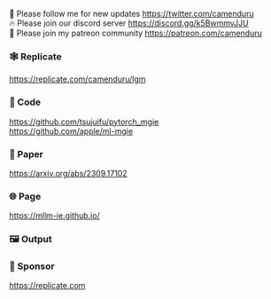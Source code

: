 🐣 Please follow me for new updates https://twitter.com/camenduru <br />
🔥 Please join our discord server https://discord.gg/k5BwmmvJJU <br />
🥳 Please join my patreon community https://patreon.com/camenduru <br />

### 🕸 Replicate
https://replicate.com/camenduru/lgm

### 🧬 Code
https://github.com/tsujuifu/pytorch_mgie <br />
https://github.com/apple/ml-mgie <br />

### 📄 Paper
https://arxiv.org/abs/2309.17102

### 🌐 Page
https://mllm-ie.github.io/

### 🖼 Output

### 🏢 Sponsor
https://replicate.com
